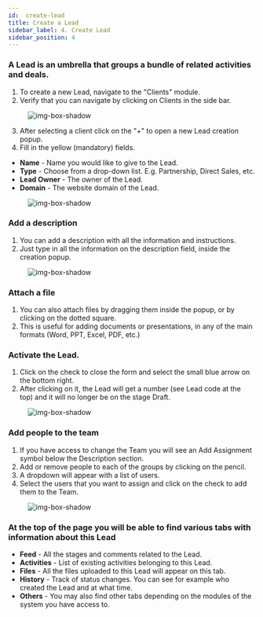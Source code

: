 ```yaml
---
id:  create-lead
title: Create a Lead
sidebar_label: 4. Create Lead
sidebar_position: 4
---
```


### A Lead is an umbrella that groups a bundle of related activities and deals.

1. To create a new Lead, navigate to the "Clients" module.
2. Verify that you can navigate by clicking on Clients in the side bar.

<figure>

![img-box-shadow](/img/university/project-management/project-management-lesson1-1.png)
<figcaption></figcaption>
</figure>

3. After selecting a client click on the "+" to open a new Lead creation popup.
4. Fill in the yellow (mandatory) fields.

- **Name** - Name you would like to give to the Lead.
- **Type** - Choose from a drop-down list. E.g. Partnership, Direct Sales, etc.
- **Lead Owner** - The owner of the Lead.
- **Domain** - The website domain of the Lead.

<figure>

![img-box-shadow](/img/university/project-management/project-management-lesson1-2.png)
<figcaption></figcaption>
</figure>

### Add a description

1. You can add a description with all the information and instructions.
2. Just type in all the information on the description field, inside the creation popup.

<figure>

![img-box-shadow](/img/university/project-management/project-management-lesson1-3.png)
<figcaption></figcaption>
</figure>

### Attach a file

1. You can also attach files by dragging them inside the popup, or by clicking on the dotted square.
2. This is useful for adding documents or presentations, in any of the main formats (Word, PPT, Excel, PDF, etc.)

### Activate the Lead.

1. Click on the check to close the form and select the small blue arrow on the bottom right.
2. After clicking on it, the Lead will get a number (see Lead code at the top) and it will no longer be on the stage Draft.

<figure>

![img-box-shadow](/img/university/project-management/project-management-lesson1-4.png)
<figcaption></figcaption>
</figure>

### Add people to the team

1. If you have access to change the Team you will see an Add Assignment symbol below the Description section.
2. Add or remove people to each of the groups by clicking on the pencil.
3. A dropdown will appear with a list of users.
4. Select the users that you want to assign and click on the check to add them to the Team.

<figure>

![img-box-shadow](/img/university/project-management/project-management-lesson1-5.png)
<figcaption></figcaption>
</figure>

### At the top of the page you will be able to find various tabs with information about this Lead

- **Feed** - All the stages and comments related to the Lead.
- **Activities** - List of existing activities belonging to this Lead.
- **Files** - All the files uploaded to this Lead will appear on this tab.
- **History** - Track of status changes. You can see for example who created the Lead and at what time.
- **Others** - You may also find other tabs depending on the modules of the system you have access to.
